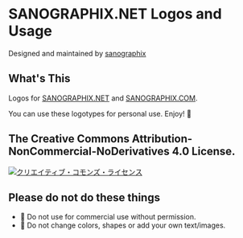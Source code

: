 # SANOGRAPHIX.NET Logos and Usage

Designed and maintained by [sanographix](http://www.sanographix.net/)

## What's This

Logos for [SANOGRAPHIX.NET](http://www.sanographix.net/) and [SANOGRAPHIX.COM](http://www.sanographix.com/).

You can use these logotypes for personal use. Enjoy! :hamster:

##  The Creative Commons Attribution-NonCommercial-NoDerivatives 4.0 License. 

<a rel="license" href="http://creativecommons.org/licenses/by-nc-nd/4.0/"><img alt="クリエイティブ・コモンズ・ライセンス" style="border-width:0" src="http://i.creativecommons.org/l/by-nc-nd/4.0/88x31.png" /></a>

## Please do not do these things

- :no_good: Do not use for commercial use without permission.
- :no_good: Do not change colors, shapes or add your own text/images.